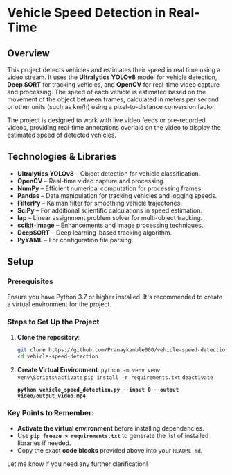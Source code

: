 # Vehicle Speed Detection in Real-Time

## Overview

This project detects vehicles and estimates their speed in real time using a video stream. It uses the **Ultralytics YOLOv8** model for vehicle detection, **Deep SORT** for tracking vehicles, and **OpenCV** for real-time video capture and processing. The speed of each vehicle is estimated based on the movement of the object between frames, calculated in meters per second or other units (such as km/h) using a pixel-to-distance conversion factor. 

The project is designed to work with live video feeds or pre-recorded videos, providing real-time annotations overlaid on the video to display the estimated speed of detected vehicles.

## Technologies & Libraries

- **Ultralytics YOLOv8** – Object detection for vehicle classification.
- **OpenCV** – Real-time video capture and processing.
- **NumPy** – Efficient numerical computation for processing frames.
- **Pandas** – Data manipulation for tracking vehicles and logging speeds.
- **FilterPy** – Kalman filter for smoothing vehicle trajectories.
- **SciPy** – For additional scientific calculations in speed estimation.
- **lap** – Linear assignment problem solver for multi-object tracking.
- **scikit-image** – Enhancements and image processing techniques.
- **DeepSORT** – Deep learning-based tracking algorithm.
- **PyYAML** – For configuration file parsing.

## Setup

### Prerequisites

Ensure you have Python 3.7 or higher installed. It's recommended to create a virtual environment for the project.

### Steps to Set Up the Project

1. **Clone the repository**:
   ```bash
   git clone https://github.com/Pranaykamble000/vehicle-speed-detection.git
   cd vehicle-speed-detection


2. **Create Virtual Environment**:
    `python -m venv venv`
  `venv\Scripts\activate`
`pip install -r requirements.txt`
       `deactivate`

   **`python vehicle_speed_detection.py --input 0 --output video/output_video.mp4`**

### Key Points to Remember:
- **Activate the virtual environment** before installing dependencies.
- Use **`pip freeze > requirements.txt`** to generate the list of installed libraries if needed.
- Copy the exact **code blocks** provided above into your `README.md`.

Let me know if you need any further clarification!




   

